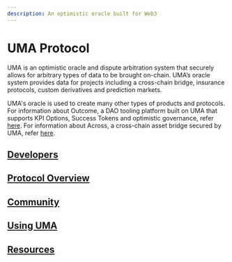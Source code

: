 ```yaml
---
description: An optimistic oracle built for Web3
---
```


# UMA Protocol

UMA is an optimistic oracle and dispute arbitration system that securely allows for arbitrary types of data to be brought on-chain. UMA’s oracle system provides data for projects including a cross-chain bridge, insurance protocols, custom derivatives and prediction markets.

UMA's oracle is used to create many other types of products and protocols. For information about Outcome, a DAO tooling platform built on UMA that supports KPI Options, Success Tokens and optimistic governance, refer [here](https://www.outcome.finance/). For information about Across, a cross-chain asset bridge secured by UMA, refer [here](https://across.to/).

## [Developers](resources/optimistic-oracle-v2/getting-started.md)

## [Protocol Overview](protocol-overview/how-does-umas-oracle-work.md)

## [Community](community/governance/)

## [Using UMA](using-uma/voting-walkthrough.md)

## [Resources](resources/network-addresses.md)
